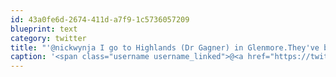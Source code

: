 ```yaml
---
id: 43a0fe6d-2674-411d-a7f9-1c5736057209
blueprint: text
category: twitter
title: "'@nickwynja I go to Highlands (Dr Gagner) in Glenmore.They've been good to me."
caption: '<span class="username username_linked">@<a href="https://twitter.com/nickwynja" title="Nick Wynja">nickwynja</a></span> I go to Highlands (Dr Gagner) in Glenmore.They''ve been good to me.'
---
```

